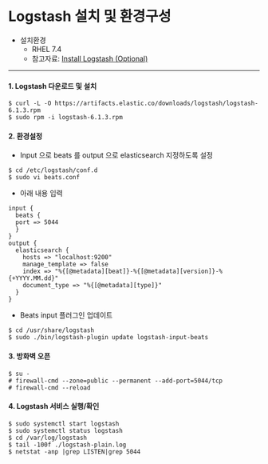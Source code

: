# Logstash 설치 및 환경구성

* 설치환경
    * RHEL 7.4
    * 참고자료: [Install Logstash (Optional)](https://www.elastic.co/guide/en/beats/libbeat/6.1/logstash-installation.html)
---

#### 1. Logstash 다운로드 및 설치
  ```
  $ curl -L -O https://artifacts.elastic.co/downloads/logstash/logstash-6.1.3.rpm
  $ sudo rpm -i logstash-6.1.3.rpm
  ```
#### 2. 환경설정
  * Input 으로 beats 를 output 으로 elasticsearch 지정하도록 설정
  ```
  $ cd /etc/logstash/conf.d
  $ sudo vi beats.conf
  ```
  * 아래 내용 입력
  ```
  input {
    beats {
    port => 5044
    }
  }
  output {
    elasticsearch {
      hosts => "localhost:9200"
      manage_template => false
      index => "%{[@metadata][beat]}-%{[@metadata][version]}-%{+YYYY.MM.dd}"
      document_type => "%{[@metadata][type]}"
    }
  }
  ```
  * Beats input 플러그인 업데이트
  ```
  $ cd /usr/share/logstash
  $ sudo ./bin/logstash-plugin update logstash-input-beats
  ```
#### 3. 방화벽 오픈
  ```
  $ su -
  # firewall-cmd --zone=public --permanent --add-port=5044/tcp
  # firewall-cmd --reload
  ```
#### 4. Logstash 서비스 실행/확인
  ```
  $ sudo systemctl start logstash
  $ sudo systemctl status logstash
  $ cd /var/log/logstash
  $ tail -100f ./logstash-plain.log
  $ netstat -anp |grep LISTEN|grep 5044
  ```
